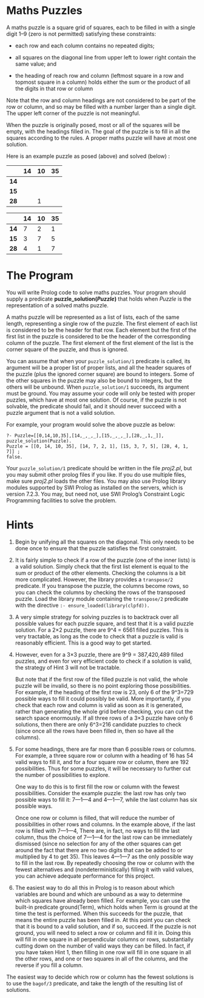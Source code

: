 # Maths Puzzles

A maths puzzle is a square grid of squares, each to be filled in with a single digit 1–9 (zero is not permitted) satisfying these constraints:

* each row and each column contains no repeated digits;

* all squares on the diagonal line from upper left to lower right contain the same value; and

* the heading of reach row and column (leftmost square in a row and topmost square in a column) holds either the sum or the product of all the digits in that row or column

Note that the row and column headings are not considered to be part of the row or column, and so may be filled with a number larger than a single digit. The upper left corner of the puzzle is not meaningful.

When the puzzle is originally posed, most or all of the squares will be empty, with the headings filled in. The goal of the puzzle is to fill in all the squares according to the rules. A proper maths puzzle will have at most one solution.

Here is an example puzzle as posed (above) and solved (below) :


|  | 14 | 10 | 35 |
| --- | --- | --- | --- |
| **14** |  |  |  |
| **15** |  |  |  |
| **28** |  | 1 |  |


|  | 14 | 10 | 35 |
| --- | --- | --- | --- |
| **14** | 7 | 2 | 1 |
| **15** | 3 | 7 | 5 |
| **28** | 4 | 1 | 7 |

# The Program

You will write Prolog code to solve maths puzzles. Your program should supply a predicate **puzzle_solution(*Puzzle*)** that holds when *Puzzle* is the representation of a solved maths puzzle.

A maths puzzle will be represented as a list of lists, each of the same length, representing a single row of the puzzle. The first element of each list is considered to be the header for that row. Each element but the first of the first list in the puzzle is considered to be the header of the corresponding column of the puzzle. The first element of the first element of the list is the corner square of the puzzle, and thus is ignored.

You can assume that when your `puzzle_solution/1` predicate is called, its argument will be a proper list of proper lists, and all the header squares of the puzzle (plus the ignored corner square) are bound to integers. Some of the other squares in the puzzle may also be bound to integers, but the others will be unbound. When `puzzle_solution/1` succeeds, its argument must be ground. You may assume your code will only be tested with proper puzzles, which have at most one solution. Of course, if the puzzle is not solvable, the predicate should fail, and it should never succeed with a puzzle argument that is not a valid solution. 

For example, your program would solve the above puzzle as below:

```
?- Puzzle=[[0,14,10,35],[14,_,_,_],[15,_,_,_],[28,_,1,_]], puzzle_solution(Puzzle).
Puzzle = [[0, 14, 10, 35], [14, 7, 2, 1], [15, 3, 7, 5], [28, 4, 1, 7]] ;
false.
```

Your `puzzle_solution/1` predicate should be written in the file *proj2.pl*, but you may submit other prolog files if you like. If you do use multiple files, make sure *proj2.pl* loads the other files. You may also use Prolog library modules supported by SWI Prolog as installed on the servers, which is version 7.2.3. You may, but need not, use SWI Prolog’s Constraint Logic Programming facilities to solve the problem.

# Hints

1. Begin by unifying all the squares on the diagonal. This only needs to be done once to ensure that the puzzle satisfies the first constraint.

2. It is fairly simple to check if a row of the puzzle (one of the inner lists) is a valid solution. Simply check that the first list element is equal to the sum or product of the other elements. Checking the columns is a bit more complicated. However, the library provides a `transpose/2` predicate. If you transpose the puzzle, the columns become rows, so you can check the columns by checking the rows of the transposed puzzle. Load the library module containing the `transpose/2` predicate with the directive
    `:- ensure_loaded(library(clpfd)).`
    
4. A very simple strategy for solving puzzles is to backtrack over all possible values for each puzzle square, and test that it is a valid puzzle solution. For a 2×2 puzzle, there are 9^4 = 6561 filled puzzles. This is very tractable, as long as the code to check that a puzzle is valid is reasonably efficient. This is a good way to get started.
5. However, even for a 3×3 puzzle, there are 9^9 = 387,420,489 filled puzzles, and even for very efficient code to check if a solution is valid, the strategy of Hint 3 will not be tractable.

    But note that if the first row of the filled puzzle is not valid, the whole puzzle will be invalid, so there is no point exploring those possibilities. For example, if the heading of the first row is 23, only 6 of the 9^3=729 possible ways to fill it could possibly be valid. More importantly, if you check that each row and column is valid as soon as it is generated, rather than generating the whole grid before checking, you can cut the search space enormously. If all three rows of a 3×3 puzzle have only 6 solutions, then there are only 6^3=216 candidate puzzles to check (since once all the rows have been filled in, then so have all the columns).

7. For some headings, there are far more than 6 possible rows or columns. For example, a three square row or column with a heading of 16 has 54 valid ways to fill it, and for a four square row or column, there are 192 possibilities. Thus for some puzzles, it will be necessary to further cut the number of possibilities to explore.

    One way to do this is to first fill the row or column with the fewest possibilities. Consider the example puzzle: the last row has only two possible ways to fill it: 7—1—4 and 4—1—7, while the last column has six possible ways.

    Once one row or column is filled, that will reduce the number of possibilities in other rows and columns. In the example above, if the last row is filled with 7—1—4, There are, in fact, no ways to fill the last column, thus the choice of 7—1—4 for the last row can be immediately dismissed (since no selection for any of the other squares can get around the fact that there are no two digits that can be added to or multiplied by 4 to get 35). This leaves 4—1—7 as the only possible way to fill in the last row. By repeatedly choosing the row or column with the fewest alternatives and (nondeterministically) filling it with valid values, you can achieve adequate performance for this project.

1. The easiest way to do all this in Prolog is to reason about which variables are bound and which are unbound as a way to determine which squares have already been filled. For example, you can use the built-in predicate ground(Term), which holds when Term is ground at the time the test is performed. When this succeeds for the puzzle, that means the entire puzzle has been filled in. At this point you can check that it is bound to a valid solution, and if so, succeed. If the puzzle is not ground, you will need to select a row or column and fill it in. Doing this will fill in one square in all perpendicular columns or rows, substantially cutting down on the number of valid ways they can be filled. In fact, if you have taken Hint 1, then filling in one row will fill in one square in all the other rows, and one or two squares in all of the columns, and the reverse if you fill a column.

The easiest way to decide which row or column has the fewest solutions is to use the `bagof/3` predicate, and take the length of the resulting list of solutions.
